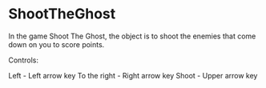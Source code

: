 # ShootTheGhost

In the game Shoot The Ghost, the object is to shoot the enemies that come down on you to score points.

Controls:

Left - Left arrow key
To the right - Right arrow key 
Shoot - Upper arrow key
